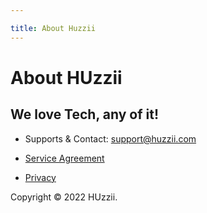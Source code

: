 ```yaml
---

title: About Huzzii
---
```

# About HUzzii

## We love Tech, any of it!

* Supports & Contact: [support@huzzii.com](mailto:support@huzzii.com)

* [Service Agreement](/service)

* [Privacy](/privacy)

Copyright © 2022 HUzzii.
